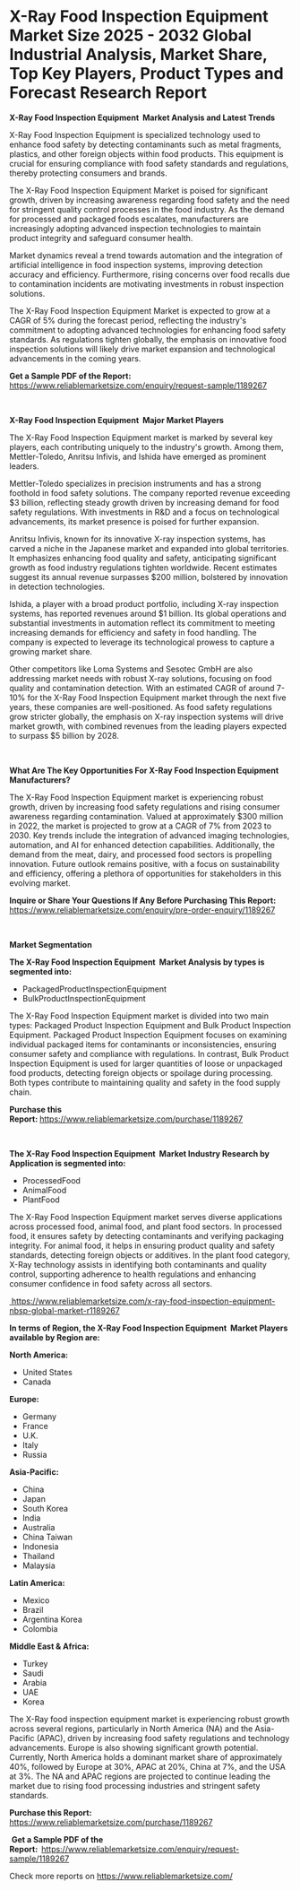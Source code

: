 <p><h1>X-Ray Food Inspection Equipment  Market Size 2025 - 2032 Global Industrial Analysis, Market Share, Top Key Players, Product Types and Forecast Research Report</h1></p><p><strong>X-Ray Food Inspection Equipment  Market Analysis and Latest Trends</strong></p>
<p><p>X-Ray Food Inspection Equipment is specialized technology used to enhance food safety by detecting contaminants such as metal fragments, plastics, and other foreign objects within food products. This equipment is crucial for ensuring compliance with food safety standards and regulations, thereby protecting consumers and brands.</p><p>The X-Ray Food Inspection Equipment Market is poised for significant growth, driven by increasing awareness regarding food safety and the need for stringent quality control processes in the food industry. As the demand for processed and packaged foods escalates, manufacturers are increasingly adopting advanced inspection technologies to maintain product integrity and safeguard consumer health.</p><p>Market dynamics reveal a trend towards automation and the integration of artificial intelligence in food inspection systems, improving detection accuracy and efficiency. Furthermore, rising concerns over food recalls due to contamination incidents are motivating investments in robust inspection solutions.</p><p>The X-Ray Food Inspection Equipment Market is expected to grow at a CAGR of 5% during the forecast period, reflecting the industry's commitment to adopting advanced technologies for enhancing food safety standards. As regulations tighten globally, the emphasis on innovative food inspection solutions will likely drive market expansion and technological advancements in the coming years.</p></p>
<p><strong>Get a Sample PDF of the Report:&nbsp;</strong> <a href="https://www.reliablemarketsize.com/enquiry/request-sample/1189267?utm_campaign=2876&utm_medium=2&utm_source=Github&utm_content=ia&utm_term=30032025&utm_id=x-ray-food-inspection-equipment">https://www.reliablemarketsize.com/enquiry/request-sample/1189267</a></p>
<p>&nbsp;</p>
<p><strong>X-Ray Food Inspection Equipment  Major Market Players</strong></p>
<p><p>The X-Ray Food Inspection Equipment market is marked by several key players, each contributing uniquely to the industry's growth. Among them, Mettler-Toledo, Anritsu Infivis, and Ishida have emerged as prominent leaders.</p><p>Mettler-Toledo specializes in precision instruments and has a strong foothold in food safety solutions. The company reported revenue exceeding $3 billion, reflecting steady growth driven by increasing demand for food safety regulations. With investments in R&D and a focus on technological advancements, its market presence is poised for further expansion.</p><p>Anritsu Infivis, known for its innovative X-ray inspection systems, has carved a niche in the Japanese market and expanded into global territories. It emphasizes enhancing food quality and safety, anticipating significant growth as food industry regulations tighten worldwide. Recent estimates suggest its annual revenue surpasses $200 million, bolstered by innovation in detection technologies.</p><p>Ishida, a player with a broad product portfolio, including X-ray inspection systems, has reported revenues around $1 billion. Its global operations and substantial investments in automation reflect its commitment to meeting increasing demands for efficiency and safety in food handling. The company is expected to leverage its technological prowess to capture a growing market share.</p><p>Other competitors like Loma Systems and Sesotec GmbH are also addressing market needs with robust X-ray solutions, focusing on food quality and contamination detection. With an estimated CAGR of around 7-10% for the X-Ray Food Inspection Equipment market through the next five years, these companies are well-positioned. As food safety regulations grow stricter globally, the emphasis on X-ray inspection systems will drive market growth, with combined revenues from the leading players expected to surpass $5 billion by 2028.</p></p>
<p>&nbsp;</p>
<p><strong>What Are The Key Opportunities For X-Ray Food Inspection Equipment  Manufacturers?</strong></p>
<p><p>The X-Ray Food Inspection Equipment market is experiencing robust growth, driven by increasing food safety regulations and rising consumer awareness regarding contamination. Valued at approximately $300 million in 2022, the market is projected to grow at a CAGR of 7% from 2023 to 2030. Key trends include the integration of advanced imaging technologies, automation, and AI for enhanced detection capabilities. Additionally, the demand from the meat, dairy, and processed food sectors is propelling innovation. Future outlook remains positive, with a focus on sustainability and efficiency, offering a plethora of opportunities for stakeholders in this evolving market.</p></p>
<p><strong>Inquire or Share Your Questions If Any Before Purchasing This Report:</strong> <a href="https://www.reliablemarketsize.com/enquiry/pre-order-enquiry/1189267?utm_campaign=2876&utm_medium=2&utm_source=Github&utm_content=ia&utm_term=30032025&utm_id=x-ray-food-inspection-equipment">https://www.reliablemarketsize.com/enquiry/pre-order-enquiry/1189267</a></p>
<p>&nbsp;</p>
<p><strong>Market Segmentation</strong></p>
<p><strong>The X-Ray Food Inspection Equipment  Market Analysis by types is segmented into:</strong></p>
<p><ul><li>PackagedProductInspectionEquipment</li><li>BulkProductInspectionEquipment</li></ul></p>
<p><p>The X-Ray Food Inspection Equipment market is divided into two main types: Packaged Product Inspection Equipment and Bulk Product Inspection Equipment. Packaged Product Inspection Equipment focuses on examining individual packaged items for contaminants or inconsistencies, ensuring consumer safety and compliance with regulations. In contrast, Bulk Product Inspection Equipment is used for larger quantities of loose or unpackaged food products, detecting foreign objects or spoilage during processing. Both types contribute to maintaining quality and safety in the food supply chain.</p></p>
<p><strong>Purchase this Report:&nbsp;</strong><a href="https://www.reliablemarketsize.com/purchase/1189267?utm_campaign=2876&utm_medium=2&utm_source=Github&utm_content=ia&utm_term=30032025&utm_id=x-ray-food-inspection-equipment">https://www.reliablemarketsize.com/purchase/1189267</a></p>
<p>&nbsp;</p>
<p><strong>The X-Ray Food Inspection Equipment  Market Industry Research by Application is segmented into:</strong></p>
<p><ul><li>ProcessedFood</li><li>AnimalFood</li><li>PlantFood</li></ul></p>
<p><p>The X-Ray Food Inspection Equipment market serves diverse applications across processed food, animal food, and plant food sectors. In processed food, it ensures safety by detecting contaminants and verifying packaging integrity. For animal food, it helps in ensuring product quality and safety standards, detecting foreign objects or additives. In the plant food category, X-Ray technology assists in identifying both contaminants and quality control, supporting adherence to health regulations and enhancing consumer confidence in food safety across all sectors.</p></p>
<p><a href="https://www.reliablemarketsize.com/x-ray-food-inspection-equipment-nbsp-global-market-r1189267?utm_campaign=2876&utm_medium=2&utm_source=Github&utm_content=ia&utm_term=30032025&utm_id=x-ray-food-inspection-equipment">&nbsp;https://www.reliablemarketsize.com/x-ray-food-inspection-equipment-nbsp-global-market-r1189267</a></p>
<p><strong>In terms of Region, the X-Ray Food Inspection Equipment  Market Players available by Region are:</strong></p>
<p>
    <p> <strong> North America: </strong>
        <ul>
            <li>United States</li>
            <li>Canada</li>
        </ul>
        </p> 
    <p> <strong> Europe: </strong>
        <ul>
            <li>Germany</li>
            <li>France</li>
            <li>U.K.</li>
            <li>Italy</li>
            <li>Russia</li>
        </ul>
        </p> 
    <p> <strong> Asia-Pacific: </strong>
        <ul>
            <li>China</li>
            <li>Japan</li>
            <li>South Korea</li>
            <li>India</li>
            <li>Australia</li>
            <li>China Taiwan</li>
            <li>Indonesia</li>
            <li>Thailand</li>
            <li>Malaysia</li>
        </ul>
        </p> 
    <p> <strong> Latin America: </strong>
        <ul>
            <li>Mexico</li>
            <li>Brazil</li>
            <li>Argentina Korea</li>
            <li>Colombia</li>
        </ul>
        </p> 
    <p> <strong> Middle East & Africa: </strong>
        <ul>
            <li>Turkey</li>
            <li>Saudi</li>
            <li>Arabia</li>
            <li>UAE</li>
            <li>Korea</li>
        </ul>
    </p>
    </p>
<p><p>The X-Ray food inspection equipment market is experiencing robust growth across several regions, particularly in North America (NA) and the Asia-Pacific (APAC), driven by increasing food safety regulations and technology advancements. Europe is also showing significant growth potential. Currently, North America holds a dominant market share of approximately 40%, followed by Europe at 30%, APAC at 20%, China at 7%, and the USA at 3%. The NA and APAC regions are projected to continue leading the market due to rising food processing industries and stringent safety standards.</p></p>
<p><strong>Purchase this Report: </strong><a href="https://www.reliablemarketsize.com/purchase/1189267?utm_campaign=2876&utm_medium=2&utm_source=Github&utm_content=ia&utm_term=30032025&utm_id=x-ray-food-inspection-equipment">https://www.reliablemarketsize.com/purchase/1189267</a></p>
<p>&nbsp;<strong>Get a Sample PDF of the Report:&nbsp;&nbsp;</strong><a href="https://www.reliablemarketsize.com/enquiry/request-sample/1189267?utm_campaign=2876&utm_medium=2&utm_source=Github&utm_content=ia&utm_term=30032025&utm_id=x-ray-food-inspection-equipment">https://www.reliablemarketsize.com/enquiry/request-sample/1189267</a></p>
<p><strong></strong></p>
<p>Check more reports on <a href="https://www.reliablemarketsize.com/?utm_campaign=2876&utm_medium=2&utm_source=Github&utm_content=ia&utm_term=30032025&utm_id=x-ray-food-inspection-equipment">https://www.reliablemarketsize.com/</a></p>